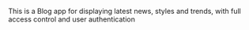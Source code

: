 This is a Blog app for displaying latest news, styles and trends, with full access control and user authentication 